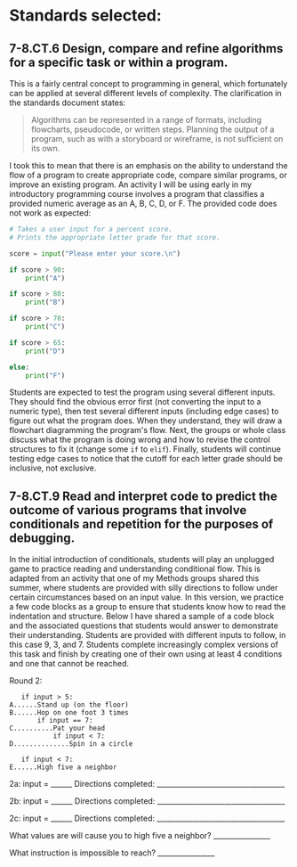 # Standards selected:

## 7-8.CT.6 Design, compare and refine algorithms for a specific task or within a program.

This is a fairly central concept to programming in general, which fortunately can be applied at several different levels of complexity. 
The clarification in the standards document states:
  
> Algorithms can be represented in a range of formats, including flowcharts, pseudocode, or written steps. Planning the output of a program, 
such as with a storyboard or wireframe, is not sufficient on its own.

I took this to mean that there is an emphasis on the ability to understand the flow of a program to create appropriate code, compare similar programs, 
or improve an existing program. An activity I will be using early in my introductory programming course involves a program that classifies a provided
numeric average as an A, B, C, D, or F. The provided code does not work as expected:

```python
# Takes a user input for a percent score.
# Prints the appropriate letter grade for that score.

score = input("Please enter your score.\n")

if score > 90:
    print("A")

if score > 80:
    print("B")

if score > 70:
    print("C")

if score > 65:
    print("D")

else:
    print("F")
```

Students are expected to test the program using several different inputs. They should find the obvious error first (not converting the input to a numeric type), 
then test several different inputs (including edge cases) to figure out what the program does. When they understand, they will draw a flowchart diagramming 
the program's flow. Next, the groups or whole class discuss what the program is doing wrong and how to revise the control structures to fix it 
(change some `if` to `elif`). Finally, students will continue testing edge cases to notice that the cutoff for each letter grade should be inclusive, not exclusive.


## 7-8.CT.9 Read and interpret code to predict the outcome of various programs that involve conditionals and repetition for the purposes of debugging.

In the initial introduction of conditionals, students will play an unplugged game to practice reading and understanding conditional flow. 
This is adapted from an activity that one of my Methods groups shared this summer, where students are provided with silly directions
to follow under certain circumstances based on an input value. In this version, we practice a few code blocks as a group
to ensure that students know how to read the indentation and structure. Below I have shared a sample of a code block and the associated questions that students would
answer to demonstrate their understanding. Students are provided with different inputs to follow, in this case 9, 3, and 7. 
Students complete increasingly complex versions of this task and finish by creating one of their own using at least 4 conditions and one that cannot be reached.

Round 2:

```
   if input > 5:
A......Stand up (on the floor)
B......Hop on one foot 3 times
       if input == 7:
C..........Pat your head
           if input < 7:
D..............Spin in a circle
 
   if input < 7:
E......High five a neighbor
```

2a: input = ______
Directions completed: ____________________________________

2b: input = ______
Directions completed: ____________________________________

2c: input = ______
Directions completed: ____________________________________


What values are will cause you to high five a neighbor? ________________


What instruction is impossible to reach? ________________ 
